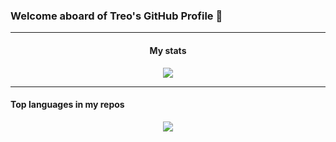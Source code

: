 ### Welcome aboard of Treo's GitHub Profile 👋

---
<h4 align="center">My stats</h4>
<p align="center">
  <img src="https://github-readme-stats.vercel.app/api?username=treoa&count_private=true&show_icons=true&theme=buefy&custom_title=💻+Treo's+magic+on+GitHub">
</p>

---
#### Top languages in my repos

<p align="center">
  <img src="https://github-readme-stats.vercel.app/api/top-langs/?username=treoa&layout=compact&count_private=true&custom_title=💻+Treo's+top+languages+on+GitHub">
</p>

<!--
- 🔭 I’m currently working on ...
- 🌱 I’m currently learning ...
- 👯 I’m looking to collaborate on ...
- 🤔 I’m looking for help with ...
- 💬 Ask me about ...
- 📫 How to reach me: ...
- 😄 Pronouns: ...
- ⚡ Fun fact: ...
-->
